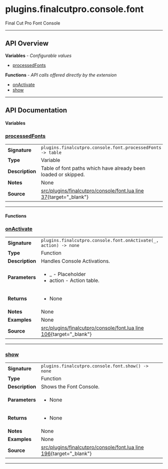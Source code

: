 # plugins.finalcutpro.console.font

Final Cut Pro Font Console

---

## API Overview
**Variables** - _Configurable values_
 * [processedFonts](#processedfonts)

**Functions** - _API calls offered directly by the extension_
 * [onActivate](#onactivate)
 * [show](#show)


---

## API Documentation

#### Variables


### [processedFonts](#processedfonts)

|                                             |                                                                                     |
| --------------------------------------------|-------------------------------------------------------------------------------------|
| **Signature**                               | `plugins.finalcutpro.console.font.processedFonts -> table`                                                                    |
| **Type**                                    | Variable                                                                     |
| **Description**                             | Table of font paths which have already been loaded or skipped.                                                                     |
| **Notes**                                   | None |
| **Source**                                  | [src/plugins/finalcutpro/console/font.lua line 37](https://github.com/CommandPost/CommandPost/blob/develop/src/plugins/finalcutpro/console/font.lua#L37){target="_blank"} |

---

#### Functions


### [onActivate](#onactivate)

|                                             |                                                                                     |
| --------------------------------------------|-------------------------------------------------------------------------------------|
| **Signature**                               | `plugins.finalcutpro.console.font.onActivate(_, action) -> none`                                                                    |
| **Type**                                    | Function                                                                     |
| **Description**                             | Handles Console Activations.                                                                     |
| **Parameters**                              | <ul><li>_ - Placeholder</li><li>action - Action table.</li></ul> |
| **Returns**                                 | <ul><li>None</li></ul>          |
| **Notes**                                   | None |
| **Examples**                                | None |
| **Source**                                  | [src/plugins/finalcutpro/console/font.lua line 106](https://github.com/CommandPost/CommandPost/blob/develop/src/plugins/finalcutpro/console/font.lua#L106){target="_blank"} |

---


### [show](#show)

|                                             |                                                                                     |
| --------------------------------------------|-------------------------------------------------------------------------------------|
| **Signature**                               | `plugins.finalcutpro.console.font.show() -> none`                                                                    |
| **Type**                                    | Function                                                                     |
| **Description**                             | Shows the Font Console.                                                                     |
| **Parameters**                              | <ul><li>None</li></ul> |
| **Returns**                                 | <ul><li>None</li></ul>          |
| **Notes**                                   | None |
| **Examples**                                | None |
| **Source**                                  | [src/plugins/finalcutpro/console/font.lua line 196](https://github.com/CommandPost/CommandPost/blob/develop/src/plugins/finalcutpro/console/font.lua#L196){target="_blank"} |

---

